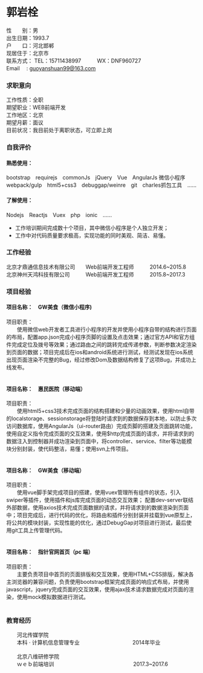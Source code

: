 # 郭岩栓
性　　别：男<br>
出生日期：1993.7<br>
户　　口：河北邯郸<br>
现居住于：北京市<br>
联系方式： TEL：15711438997　　　WX：DNF960727 <br>
Email 　: guoyanshuan99@163.com

### 求职意向
工作性质：全职 <br>
期望职业：WEB前端开发<br>
工作地区：北京<br>
期望月薪：面议<br>
目前状况：我目前处于离职状态，可立即上岗<br>
### 自我评价
#### 熟悉使用：
bootstrap　requirejs　commonJs　jQuery　Vue　AngularJs  微信小程序　webpack/gulp　html5+css3　debuggap/weinre　git　charles抓包工具　......      
#### 了解使用：
Nodejs　Reactjs　Vuex　php　ionic　......

* 工作培训期间完成数十个项目，其中微信小程序是个人独立开发；
* 工作中对代码质量要求极高，实现功能的同时美观、简洁、易懂。

### 工作经验

北京才鼎通信息技术有限公司　　Web前端开发工程师　　　2014.6\~2015.8<br>
北京神州天鸿科技有限公司　　　Web前端开发工程师　　　2015.8\~2017.3

### 项目经验
 
#### 项目名称：　GW美食（微信小程序)
项目职责：<br>
　　使用微信web开发者工具进行小程序的开发并使用小程序自带的结构进行页面的布局，配置app.json完成小程序页脚的设置及点击效果；通过官方API和官方组件完成定位及拨号等效果；通过路由之间的跳转完成传递参数，判断参数决定渲染到页面的数据；项目完成后在ios和android系统进行测试，经测试发现在ios系统出现页面渲染不完整的Bug，经过修改Dom及数据结构修复了这项Bug，并成功上线发布。<br><br>
#### 项目名称：　惠民医院（移动端）
项目职责：<br>
　　使用html5+css3技术完成页面的结构搭建和少量的动画效果，使用html自带的localstorage、sessionstorage将登陆时请求到的数据保存到本地，以防止多次访问数据库，使用AngularJs（ui-router路由）完成页脚的搭建及页面跳转功能，使用自定义指令完成页面的交互效果，使用$http完成页面的请求，并将请求到的数据注入到控制器并成功渲染到页面中，将controller、service、filter等功能模块分别封装，使代码整洁，易懂；使用svn上传项目。<br><br>
#### 项目名称：　GW美食（移动端）
项目职责：<br>
　　使用vue脚手架完成项目的搭建，使用vuex管理所有组件的状态，引入swiper等插件，使用插件和js库完成页面的动态交互效果； 配置dev-server联结外部数据，使用axios技术完成页面数据的请求，并将请求到的数据渲染到页面中；项目完成后，进行代码的优化，将路由和插件分别封装并挂载到vue原型上，将公共的模块封装，实现性能的优化，通过DebugGap对项目进行测试，最后使用git工具上传管理代码。<br><br>
#### 项目名称：　指针官网首页（pc 端）
项目职责：<br>
　　主要负责项目中首页的页面排版和交互效果，使用HTML+CSS排版，解决各主浏览器的兼容问题，负责使用bootstrap框架完成页面的响应式布局，并使用javascript，jquery完成页面的交互效果，使用ajax技术请求数据完成对页面的渲染，使用mock模拟数据进行测试。<br><br>

### 教育经历<br>

　　河北传媒学院<br>
　　本科 · 计算机信息管理专业　　　　　　　　　　2014年毕业<br><br>
　　北京八维研修学院<br>
　　ｗｅｂ前端培训　　　　　　　　　　　　　　　2017.3\~2017.6<br>



